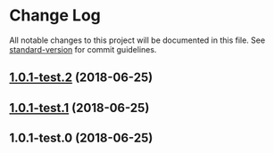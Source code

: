 # Change Log

All notable changes to this project will be documented in this file. See [standard-version](https://github.com/conventional-changelog/standard-version) for commit guidelines.

<a name="1.0.1-test.2"></a>
## [1.0.1-test.2](https://github.com/dvelasquez/ts-crud/compare/v1.0.1-test.1...v1.0.1-test.2) (2018-06-25)



<a name="1.0.1-test.1"></a>
## [1.0.1-test.1](https://github.com/dvelasquez/ts-crud/compare/v1.0.1-test.0...v1.0.1-test.1) (2018-06-25)



<a name="1.0.1-test.0"></a>
## 1.0.1-test.0 (2018-06-25)
